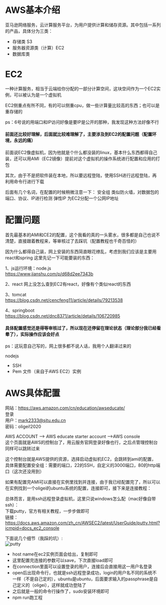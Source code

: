 # AWS基本介绍
亚马逊网络服务，云计算服务平台，为用户提供计算和储存资源。其中包括一系列的产品，具体分为三类：

+ 存储类 S3
+ 服务器资源类（计算）EC2
+ 数据库类 

# EC2
一种计算服务，相当于云端给你分配的一部分计算空间，这块空间作为一个EC2实例，可以被认为是一个虚拟机

EC2侧重点有所不同，有的可以侧重cpu，做一些计算量比较高的东西；也可以是重存储的

ps：6号说的用端口和IP访问好像是要IP是公开的那种，我发现这种方法好像不行

#### 前面还比较好理解，后面就比较难理解了，主要涉及到EC2的配置问题（配置环境，永远的痛）

前面说EC2像虚拟机，因为他就是个什么都没装的linux，基本什么东西都得自己装，还可以用AMI（EC2镜像）提前对这个虚拟机的操作系统进行配置和应用的打包

其次，由于不是把软件装在本地，所以要远程登陆，使用SSH进行远程登陆，再利用命令行进行下载

后面有几个名词，在配置的时候稍微注意一下：
安全组 类似防火墙，对数据包的端口、协议、IP进行检测
弹性IP 为EC2分配一个公网IP地址

# 配置问题
首先最基本的AMI和CE2的配置，这个我看的真的一头雾水，很多都是自己也说不清楚，直接跟着教程来，等审核过了去踩坑（配置教程也千奇百怪的）

因为什么都得自己装，网上安装的东西简直眼花缭乱，考虑到我们应该是主要用react和spring
这里先记一下可能要装的东西：

1、js运行环境：node.js  
https://www.jianshu.com/p/d68d2ee7343b

2、react 网上没怎么查到EC2有react，好像有个类似react的东西

3、tomcat  
https://blog.csdn.net/cencfeng11/article/details/79213538

4、springboot  
https://blog.csdn.net/dnc8371/article/details/106720985

#### 具体配置感觉还是得等审核过了，所以现在还停留在理论状态（理论部分我已经看晕了），实际操作应该会好点

ps：这玩意自己写的，网上很多都不说人话，我用个人翻译过来的

nodejs

+  SSH
+  Pem 文件（来自于AWS EC2）实例

# AWS具体配置

网站：https://aws.amazon.com/cn/education/awseducate/  
登录  
用户：mark2333@sjtu.edu.cn  
密码：oligei!2020

AWS ACCOUNT --> AWS educate starter account -->AWS console  
这个页面就是AWS的控制台了，用云服务官网登录好像也行，之后点管理控制台同样可以跳转过来

这个控制台就是AWS提供的资源，选择启动虚拟机EC2，会跳转到ami的配置，
具体需要配置安全组：需要的端口，22的SSH，自定义的3000端口，80的http端口（这次还没用到）

如果有配置完AMI可以直接在实例里找到并连接，由于我已经配置完了，所以可以在实例找到一个oligei的ubuntu系统的配置，连接即可，接下来是连接教程：

总体而言，是用ssh远程登录虚拟机，这里只说windows怎么配（mac好像自带ssh）：  
下载putty，官方有相关教程，一步步做即可  
链接：https://docs.aws.amazon.com/zh_cn/AWSEC2/latest/UserGuide/putty.html?icmpid=docs_ec2_console  

下面说几个细节（我踩的坑）:  
![putty](https://docs.aws.amazon.com/zh_cn/AWSEC2/latest/UserGuide/images/putty-session-config.png)  

+ host name在ec2实例页面会给出，复制即可
+ 这里配置完连接的参数可以save，下次直接load即可  
+ 在connection里面可以设置登录的用户，连接后会直接用这一用户名登录
+ open后出现命令行，也就是ssh远程登录成功，login的用户名不同的系统不一样（不是自己定的），ubuntu是ubuntu，后面要求输入的passphrase是自己定义的（oligei），这样就成功登陆了
+ 之后就是一般的命令行操作了，sudo安装环境即可
+ npm run跑工程
